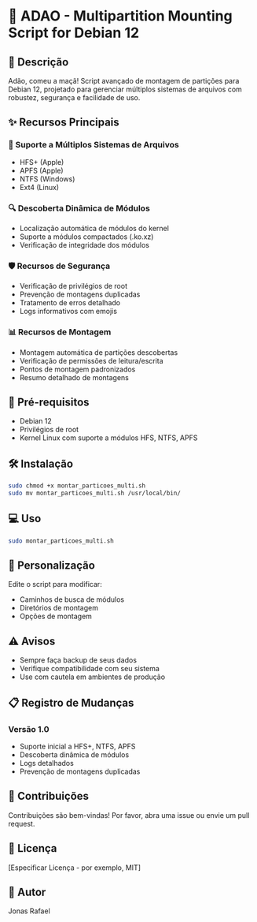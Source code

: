 # 🔌 ADAO - Multipartition Mounting Script for Debian 12

## 📝 Descrição

Adão, comeu a maçã!
Script avançado de montagem de partições para Debian 12, projetado para gerenciar múltiplos sistemas de arquivos com robustez, segurança e facilidade de uso.

## ✨ Recursos Principais

### 🌟 Suporte a Múltiplos Sistemas de Arquivos
- HFS+ (Apple)
- APFS (Apple)
- NTFS (Windows)
- Ext4 (Linux)

### 🔍 Descoberta Dinâmica de Módulos
- Localização automática de módulos do kernel
- Suporte a módulos compactados (.ko.xz)
- Verificação de integridade dos módulos

### 🛡️ Recursos de Segurança
- Verificação de privilégios de root
- Prevenção de montagens duplicadas
- Tratamento de erros detalhado
- Logs informativos com emojis

### 📊 Recursos de Montagem
- Montagem automática de partições descobertas
- Verificação de permissões de leitura/escrita
- Pontos de montagem padronizados
- Resumo detalhado de montagens

## 🚀 Pré-requisitos

- Debian 12
- Privilégios de root
- Kernel Linux com suporte a módulos HFS, NTFS, APFS

## 🛠️ Instalação

```bash
sudo chmod +x montar_particoes_multi.sh
sudo mv montar_particoes_multi.sh /usr/local/bin/
```

## 💻 Uso

```bash
sudo montar_particoes_multi.sh
```

## 🔧 Personalização

Edite o script para modificar:
- Caminhos de busca de módulos
- Diretórios de montagem
- Opções de montagem

## ⚠️ Avisos

- Sempre faça backup de seus dados
- Verifique compatibilidade com seu sistema
- Use com cautela em ambientes de produção

## 📋 Registro de Mudanças

### Versão 1.0
- Suporte inicial a HFS+, NTFS, APFS
- Descoberta dinâmica de módulos
- Logs detalhados
- Prevenção de montagens duplicadas

## 🤝 Contribuições

Contribuições são bem-vindas! Por favor, abra uma issue ou envie um pull request.

## 📄 Licença

[Especificar Licença - por exemplo, MIT]

## 👥 Autor

Jonas Rafael
